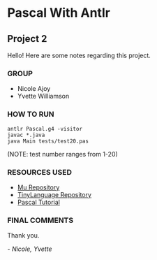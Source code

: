 # Pascal With Antlr
## Project 2 

Hello! Here are some notes regarding this project.

### GROUP
- Nicole Ajoy
- Yvette Williamson

### HOW TO RUN
    antlr Pascal.g4 -visitor
    javac *.java 
    java Main tests/test20.pas

(NOTE: test number ranges from 1-20)

### RESOURCES USED
- [Mu Repository](https://github.com/bkiers/Mu)
- [TinyLanguage Repository](https://github.com/bkiers/tiny-language-antlr4)
- [Pascal Tutorial](https://www.tutorialspoint.com/pascal/index.htm)

### FINAL COMMENTS
Thank you.

*- Nicole, Yvette*
